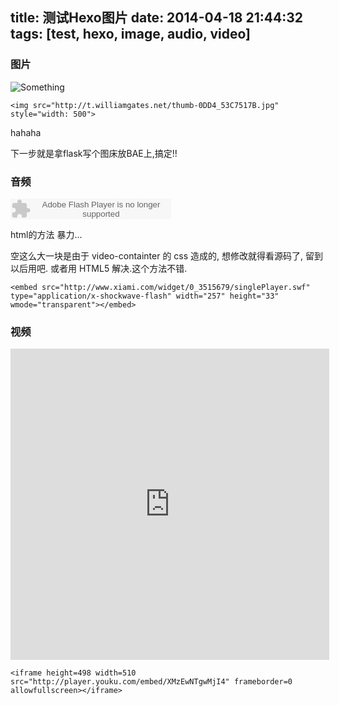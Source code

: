 title: 测试Hexo图片
date: 2014-04-18 21:44:32
tags: [test, hexo, image, audio, video]
---

### 图片
![Something][GoodImage]

[GoodImage]:http://t.williamgates.net/thumb-0DD4_53C7517B.jpg "GoodGirl"

`<img src="http://t.williamgates.net/thumb-0DD4_53C7517B.jpg" style="width: 500">`


hahaha

下一步就是拿flask写个图床放BAE上,搞定!!

### 音频

<embed src="http://www.xiami.com/widget/0_3515679/singlePlayer.swf" type="application/x-shockwave-flash" width="257" height="33" wmode="transparent"></embed>

html的方法 暴力...

空这么大一块是由于 video-containter 的 css 造成的, 想修改就得看源码了, 留到以后用吧. 或者用 HTML5 解决.这个方法不错.

``` [html]
<embed src="http://www.xiami.com/widget/0_3515679/singlePlayer.swf" type="application/x-shockwave-flash" width="257" height="33" wmode="transparent"></embed>
```

### 视频

<iframe height=498 width=510 src="http://player.youku.com/embed/XMzEwNTgwMjI4" frameborder=0 allowfullscreen></iframe>

``` [html]
<iframe height=498 width=510 src="http://player.youku.com/embed/XMzEwNTgwMjI4" frameborder=0 allowfullscreen></iframe>
```

<!--
```[lang]
code
```
-->
